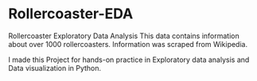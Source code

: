 # Rollercoaster-EDA
Rollercoaster Exploratory Data Analysis
This data contains information about over 1000 rollercoasters. Information was scraped from Wikipedia.


I made this Project for hands-on practice in Exploratory data analysis and Data visualization in Python.
